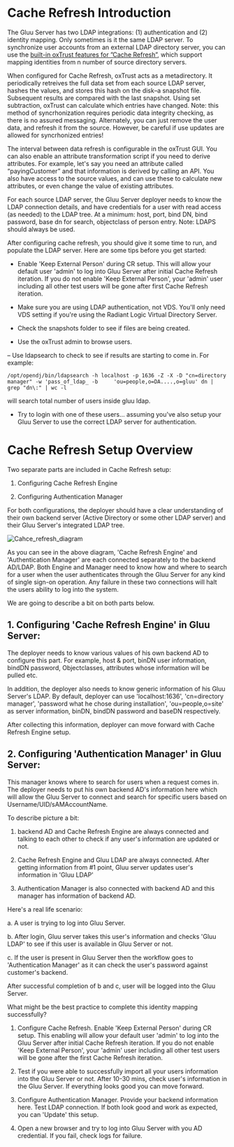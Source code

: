 # Cache Refresh Introduction

The Gluu Server has two LDAP integrations: (1) authentication and (2) identity mapping. Only sometimes is it the same LDAP server. To synchronize user accounts from an external LDAP directory server, you can use the [built-in oxTrust features for ”Cache Refresh”](../admin-guide/configuration/index.md#cache-refresh), which support mapping identities from n number of source directory servers.

When configured for Cache Refresh, oxTrust acts as a metadirectory. It periodically retreives the full data set from each source LDAP server, hashes the values, and stores this hash on the disk–a snapshot file. Subsequent results are compared with the last snapshot. Using set subtraction, oxTrust can calculate which entries have changed. Note: this method of syncrhonization requires periodic data integrity checking, as there is no assured messaging. Alternately, you can just remove the user data, and refresh it from the source. However, be careful if use updates are allowed for syncrhonized entries!

The interval between data refresh is configurable in the oxTrust GUI. You can also enable an attribute transformation script if you need to derive attributes. For example, let's say you need an attribute called “payingCustomer” and that information is derived by calling an API. You also have access to the source values, and can use these to calculate new attributes, or even change the value of existing attributes.

For each source LDAP server, the Gluu Server deployer needs to know the LDAP connection details, and have credentials for a user with read access (as needed) to the LDAP tree. At a minimum: host, port, bind DN, bind password, base dn for search, objectclass of person entry. Note: LDAPS should always be used.

After configuring cache refresh, you should give it some time to run, and populate the LDAP server. Here are some tips before you get started:

- Enable 'Keep External Person' during CR setup. This will allow your default user 'admin' to log into Gluu Server after initial Cache Refresh iteration. If you do not enable 'Keep External Person', your 'admin' user including all other test users will be gone after first Cache Refresh iteration.

- Make sure you are using LDAP authentication, not VDS. You'll only need VDS setting if you're using the Radiant Logic Virtual Directory Server.

- Check the snapshots folder to see if files are being created.

- Use the oxTrust admin to browse users.

– Use ldapsearch to check to see if results are starting to come in. For example: 

    /opt/opendj/bin/ldapsearch -h localhost -p 1636 -Z -X -D "cn=directory manager" -w 'pass_of_ldap_ -b     'ou=people,o=DA....,o=gluu' dn | grep "dn\:" | wc -l

will search total number of users inside gluu ldap. 

- Try to login with one of these users… assuming you've also setup your Gluu Server to use the correct LDAP server for authentication.

# Cache Refresh Setup Overview
Two separate parts are included in Cache Refresh setup:

1. Configuring Cache Refresh Engine

2. Configuring Authentication Manager

For both configurations, the deployer should have a clear understanding of their own backend server (Active Directory or some other LDAP server) and their Gluu Server's integrated LDAP tree.

![Cahce_refresh_diagram](https://cloud.githubusercontent.com/assets/5271048/8237617/4df7d88e-15b6-11e5-98eb-5bb0376b9750.png)

As you can see in the above diagram, 'Cache Refresh Engine' and 'Authentication Manager' are each connected separately to the backend AD/LDAP. Both Engine and Manager need to know how and where to search for a user when the user authenticates through the Gluu Server for any kind of single sign-on operation. Any failure in these two connections will halt the users ability to log into the system.

We are going to describe a bit on both parts below.

## 1. Configuring 'Cache Refresh Engine' in Gluu Server:

The deployer needs to know various values of his own backend AD to configure this part. For example, host & port, binDN user information, bindDN password, Objectclasses, attributes whose information will be pulled etc.

In addition, the deployer also needs to know generic information of his Gluu Server's LDAP. By default, deployer can use 'localhost:1636', 'cn=directory manager', 'password what he chose during installation', 'ou=people,o=site' as server information, binDN, bindDN password and baseDN respectively.

After collecting this information, deployer can move forward with Cache Refresh Engine setup.

## 2. Configuring 'Authentication Manager' in Gluu Server:

This manager knows where to search for users when a request comes in. The deployer needs to put his own backend AD's information here which will allow the Gluu Server to connect and search for specific users based on Username/UID/sAMAccountName.

To describe picture a bit:

1. backend AD and Cache Refresh Engine are always connected and talking to each other to check if any user's information are updated or not.

2. Cache Refresh Engine and Gluu LDAP are always connected. After getting information from #1 point, Gluu server updates user's information in 'Gluu LDAP'

3. Authentication Manager is also connected with backend AD and this manager has information of backend AD.

Here's a real life scenario:

a. A user is trying to log into Gluu Server. 

b. After login, Gluu server takes this user's information and checks 'Gluu LDAP' to see if this user is available in Gluu Server or not. 

c. If the user is present in Gluu Server then the workflow goes to 'Authentication Manager' as it can check the user's password against customer's backend.

After successful completion of b and c, user will be logged into the Gluu Server.

What might be the best practice to complete this identity mapping successfully?

1. Configure Cache Refresh. Enable 'Keep External Person' during CR setup. This enabling will allow your default user 'admin' to log into the Gluu Server after initial Cache Refresh iteration. If you do not enable 'Keep External Person', your 'admin' user including all other test users will be gone after the first Cache Refresh iteration.

2. Test if you were able to successfully import all your users information into the Gluu Server or not. After 10-30 mins, check user's information in the Gluu Server. If everything looks good you can move forward.

3. Configure Authentication Manager. Provide your backend information here. Test LDAP connection. If both look good and work as expected, you can 'Update' this setup.

4. Open a new browser and try to log into Gluu Server with you AD credential. If you fail, check logs for failure.
